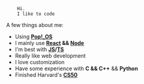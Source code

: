 ```
    Hi. 
    I like to code
```

A few things about me:
- Using **[Pop!_OS](https://pop.system76.com/)**
- I mainly use **[React](https://reactjs.org/) && [Node](https://nodejs.org/en/)**
- I'm best with **[JS](https://www.javascript.com/)/[TS](https://www.typescriptlang.org/)**
- Really like web development
- I love customization
- Have some experience with **C && C++** && **Python**
- Finished Harvard's **[CS50](https://cs50.harvard.edu)**
